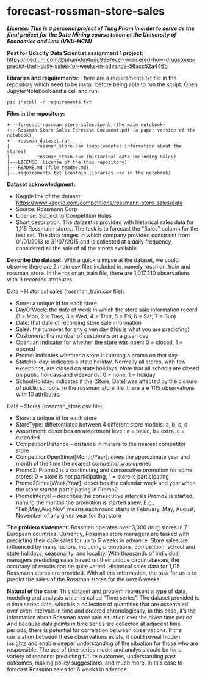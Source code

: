 # forecast-rossman-store-sales
**_License:
This is a personal project of Tung Pham in order to serve as the final project for the Data Mining course taken at the University of Economics and Law (VNU-HCM)_**

**Post for Udacity Data Scientist assignment 1 project:** https://medium.com/@phamduytung999/ever-wondered-how-drugstores-predict-their-daily-sales-for-weeks-in-advance-56acc52a446b 

**Libraries and requirements:** 
   There are a requirements.txt file in the repository which need to be install before being able to run the script. Open JupyterNotebook and a cell and run:
   ```
   pip install -r requirements.txt
   ```
**Files in the repository:**
```
+---forecast-rossman-store-sales.ipynb (the main notebook)
+---Rossman Store Sales Forecast Document.pdf (a paper version of the notebook)
+---rossman dataset.rar
|          rossman_store.csv (supplemental information about the stores)
|          rossman_train.csv (historical data including Sales)
|---LICENSE (license of the this repository)
|---README.md (file readme.md)
|---requirements.txt (contain libraries use in the notebook)
```

**Dataset acknowledgment:**
   - Kaggle link of the dataset: https://www.kaggle.com/competitions/rossmann-store-sales/data
   - Source: Rossmann Corp
   - License: Subject to Competition Rules
   - Short description: The dataset is provided with historical sales data for 1,115 Rossmann stores. The task is to forecast the "Sales" column for the test set. The data ranges in which company provided constraint from 01/01/2013 to 31/07/2015 and is collected at a daily frequency, considered all the sale of all the stores available.

**Describe the dataset:**
  With a quick glimpse at the dataset, we could observe there are 2 main csv files included in, namely rossman_train and rossman_store. In the rossman_train file, there are 1,017,210 observations with 9 recorded attributes. 
  
  Data – Historical sales (rossman_train.csv file): 
  -	Store: a unique id for each store
  -	DayOfWeek: the date of week in which the store sale information record (1 = Mon, 2 = Tues, 3 = Wed, 4 = Thur, 5 = Fri, 6 = Sat, 7 = Sun)
  -	Date: that date of recording store sale information
  -	Sales: the turnover for any given day (this is what you are predicting)
  -	Customers: the number of customers on a given day
  -	Open: an indicator for whether the store was open: 0 = closed, 1 = opened 
  -	Promo: indicates whether a store is running a promo on that day
  -	StateHoliday: indicates a state holiday. Normally all stores, with few exceptions, are closed on state holidays. Note that all schools are closed on public holidays and weekends. 0 = none, 1 = holiday.
  -	SchoolHoliday: indicates if the (Store, Date) was affected by the closure of public schools.
  In the rossman_store file, there are 1115 observations with 10 attributes. 
  
  Data – Stores (rossman_store.csv file):
  -	Store: a unique id for each store
  -	StoreType: differentiates between 4 different store models: a, b, c, d
  -	Assortment: describes an assortment level: a = basic, b= extra, c = extended
  -	CompetitionDistance – distance in meters to the nearest competitor store
  -	CompetitionOpenSince[Month/Year]: gives the approximate year and month of the time the nearest competitor was opened
  -	Promo2: Promo2 is a continuting and consecutive promotion for some stores: 0 = store is not participating, 1 = store is participating
  -	Promo2Since[Week/Year]: describes the calendar week and year when the store started participating in Promo2
  -	PromoInterval – describes the consecutive intervals Promo2 is started, naming the months the promotion is started anew. E.g., “Feb,May,Aug,Nov” means each round starts in February, May, August, November of any given year for that store

**The problem statement:**
  Rossman operates over 3,000 drug stores in 7 European countries. Currently, Rossman store managers are tasked with predicting their daily sales for up to 6 weeks in advance. Store sales are influenced by many factors, including promotions, competition, school and state holidays, seasonality, and locality. With thousands of individual managers predicting sales based on their unique circumstances, the accuracy of results can be quite varied. Historical sales data for 1,115 Rossmann stores are provided. 
With all this information, the task for us is to predict the sales of the Rossman stores for the next 6 weeks.

**Natural of the case:**
  This dataset and problem represent a type of data, modeling and analysis which is called “Time series”. The dataset provided is a time series data, which is a collection of quantities that are assembled over even intervals in time and ordered chronologically, in this case, it’s the information about Rossman store sale situation over the given time period. And because data points in time series are collected at adjacent time periods, there is potential for correlation between observations. If the correlation between these observations exists, it could reveal hidden insights and enable deeper understanding of the situation for those who are responsible. The use of time series model and analysis could be for a variety of reasons: predicting future outcomes, understanding past outcomes, making policy suggestions, and much more. In this case to forecast Rossman sales for 6 weeks in advance. 

